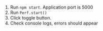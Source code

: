 1. Run `npm start`. Application port is 5000
2. Run `Perf.start()`
3. Click toggle button.
4. Check console logs, errors should appear